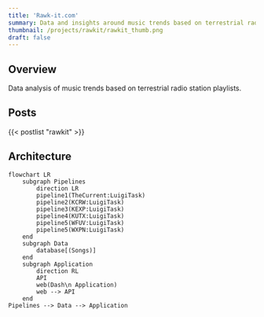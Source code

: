```yaml
---
title: 'Rawk-it.com'
summary: Data and insights around music trends based on terrestrial radio playlists.
thumbnail: /projects/rawkit/rawkit_thumb.png
draft: false
---
```


## Overview

Data analysis of music trends based on terrestrial radio station playlists.

## Posts

{{< postlist "rawkit" >}}

## Architecture

```mermaid
flowchart LR
    subgraph Pipelines
        direction LR  
        pipeline1(TheCurrent:LuigiTask)
        pipeline2(KCRW:LuigiTask)
        pipeline3(KEXP:LuigiTask)
        pipeline4(KUTX:LuigiTask)
        pipeline5(WFUV:LuigiTask)
        pipeline5(WXPN:LuigiTask)
    end
    subgraph Data
        database[(Songs)]
    end
    subgraph Application
        direction RL 
        API
        web(Dash\n Application)
        web --> API
    end
Pipelines --> Data --> Application


```
